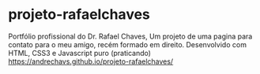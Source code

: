 # projeto-rafaelchaves
 Portfólio profissional do Dr. Rafael Chaves, Um projeto de uma pagina para contato para o meu amigo, recém formado em direito.
Desenvolvido com HTML, CSS3 e Javascript puro (praticando)
https://andrechavs.github.io/projeto-rafaelchaves/
